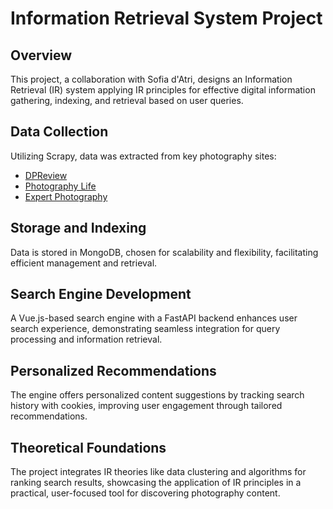 # Information Retrieval System Project

## Overview
This project, a collaboration with Sofia d'Atri, designs an Information Retrieval (IR) system applying IR principles for effective digital information gathering, indexing, and retrieval based on user queries.

## Data Collection
Utilizing Scrapy, data was extracted from key photography sites:
- [DPReview](https://www.dpreview.com/)
- [Photography Life](https://photographylife.com/)
- [Expert Photography](https://expertphotography.com/)

## Storage and Indexing
Data is stored in MongoDB, chosen for scalability and flexibility, facilitating efficient management and retrieval.

## Search Engine Development
A Vue.js-based search engine with a FastAPI backend enhances user search experience, demonstrating seamless integration for query processing and information retrieval.

## Personalized Recommendations
The engine offers personalized content suggestions by tracking search history with cookies, improving user engagement through tailored recommendations.

## Theoretical Foundations
The project integrates IR theories like data clustering and algorithms for ranking search results, showcasing the application of IR principles in a practical, user-focused tool for discovering photography content.
